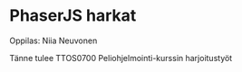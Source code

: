 # PhaserJS harkat

Oppilas: Niia Neuvonen

Tänne tulee TTOS0700 Peliohjelmointi-kurssin harjoitustyöt
